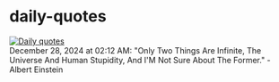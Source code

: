 # daily-quotes
[![Daily quotes](https://github.com/ceepu8/daily-quotes/actions/workflows/daily-quote.yml/badge.svg)](https://github.com/ceepu8/daily-quotes/actions/workflows/daily-quote.yml)<br/>
December 28, 2024 at 02:12 AM: "Only Two Things Are Infinite, The Universe And Human Stupidity, And I'M Not Sure About The Former." - Albert Einstein
